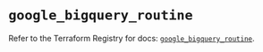 # `google_bigquery_routine`

Refer to the Terraform Registry for docs: [`google_bigquery_routine`](https://registry.terraform.io/providers/hashicorp/google-beta/6.23.0/docs/resources/google_bigquery_routine).
